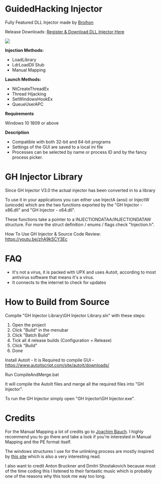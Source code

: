 # GuidedHacking Injector
Fully Featured DLL Injector made by [Broihon](https://guidedhacking.com/members/broihon.49430/)

Release Downloads: [Register & Download DLL Injector Here ](https://guidedhacking.com/resources/guided-hacking-dll-injector.4/)

![](https://i.gyazo.com/23b497942ade7bc6a13b2d7029567c6b.png)

**Injection Methods:**
* LoadLibrary
* LdrLoadDll Stub
* Manual Mapping

**Launch Methods:**
* NtCreateThreadEx
* Thread Hijacking
* SetWindowsHookEx
* QueueUserAPC

**Requirements**

Windows 10 1809 or above


**Description**

* Compatible with both 32-bit and 64-bit programs
* Settings of the GUI are saved to a local ini file
* Processes can be selected by name or process ID and by the fancy process picker.

# GH Injector Library

Since GH Injector V3.0 the actual injector has been converted in to a library

To use it in your applications you can either use InjectA (ansi) or 
InjectW (unicode) which are the two functions exported by the "GH 
Injector - x86.dll" and "GH Injector - x64.dll".

These functions take a pointer to a INJECTIONDATAA/INJECTIONDATAW structure. For more the 
struct definition / enums / flags check "Injection.h".

How To Use GH Injector & Source Code Review: https://youtu.be/zhA9kSCY3Ec

# FAQ
* It's not a virus, it is packed with UPX and uses Autoit, according to most antivirus software that means it's a virus.
* It connects to the internet to check for updates


# How to Build from Source

Compile "GH Injector Library\GH Injector Library.sln" with these steps:
1. Open the project
2. Click "Build" in the menubar
3. Click "Batch Build"
4. Tick all 4 release builds (Configuration = Release)
5. Click "Build"
6. Done

Install AutoIt - It is Required to compile GUI - https://www.autoitscript.com/site/autoit/downloads/


Run CompileAndMerge.bat

It will compile the AutoIt files and merge all the required files into "GH Injector\".

To run the GH Injector simply open "GH Injector\GH Injector.exe".

# Credits

For the Manual Mapping a lot of credits go to [Joachim Bauch](https://www.joachim-bauch.de/tutorials/loading-a-dll-from-memory/).  I highly recommend you to go there and take a look if you're interested in Manual Mapping and the PE format itself.

The windows structures I use for the unlinking process are mostly inspired by [this site](https://sandsprite.com/CodeStuff/Understanding_the_Peb_Loader_Data_List.html) which is also a very interesting read.

I also want to credit Anton Bruckner and Dmitri Shostakovich because most of the time coding this I listened to their fantastic music which is probably one of the reasons why this took me way too long.